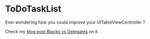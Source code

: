 ToDoTaskList
============

Ever wondering how you could improve your UITableViewController ?

Check my [blog post Blocks vs Delegates](http://corinnekrych.blogspot.fr/2013/06/blocks-vs-delegate.html) on it.
